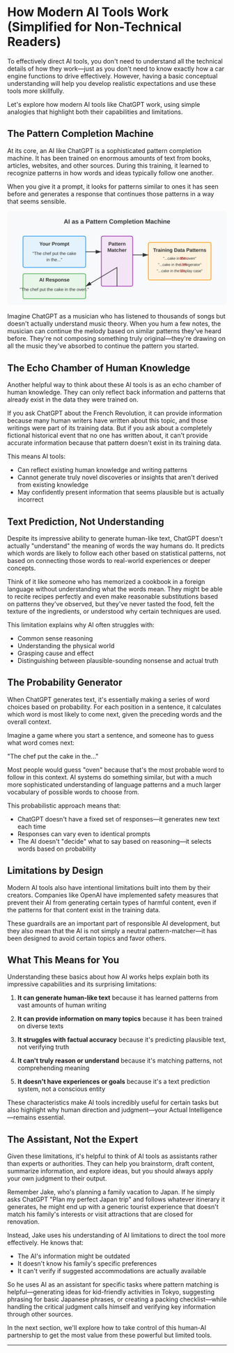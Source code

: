 # How Modern AI Tools Work (Simplified for Non-Technical Readers)


To effectively direct AI tools, you don't need to understand all the technical details of how they work—just as you don't need to know exactly how a car engine functions to drive effectively. However, having a basic conceptual understanding will help you develop realistic expectations and use these tools more skillfully.


Let's explore how modern AI tools like ChatGPT work, using simple analogies that highlight both their capabilities and limitations.


## The Pattern Completion Machine


At its core, an AI like ChatGPT is a sophisticated pattern completion machine. It has been trained on enormous amounts of text from books, articles, websites, and other sources. During this training, it learned to recognize patterns in how words and ideas typically follow one another.


When you give it a prompt, it looks for patterns similar to ones it has seen before and generates a response that continues those patterns in a way that seems sensible.


![AI as a Pattern Completion Machine](images/pattern-matcher.svg)


Imagine ChatGPT as a musician who has listened to thousands of songs but doesn't actually understand music theory. When you hum a few notes, the musician can continue the melody based on similar patterns they've heard before. They're not composing something truly original—they're drawing on all the music they've absorbed to continue the pattern you started.


## The Echo Chamber of Human Knowledge


Another helpful way to think about these AI tools is as an echo chamber of human knowledge. They can only reflect back information and patterns that already exist in the data they were trained on.


If you ask ChatGPT about the French Revolution, it can provide information because many human writers have written about this topic, and those writings were part of its training data. But if you ask about a completely fictional historical event that no one has written about, it can't provide accurate information because that pattern doesn't exist in its training data.


This means AI tools:
- Can reflect existing human knowledge and writing patterns
- Cannot generate truly novel discoveries or insights that aren't derived from existing knowledge
- May confidently present information that seems plausible but is actually incorrect


## Text Prediction, Not Understanding


Despite its impressive ability to generate human-like text, ChatGPT doesn't actually "understand" the meaning of words the way humans do. It predicts which words are likely to follow each other based on statistical patterns, not based on connecting those words to real-world experiences or deeper concepts.


Think of it like someone who has memorized a cookbook in a foreign language without understanding what the words mean. They might be able to recite recipes perfectly and even make reasonable substitutions based on patterns they've observed, but they've never tasted the food, felt the texture of the ingredients, or understood why certain techniques are used.


This limitation explains why AI often struggles with:
- Common sense reasoning
- Understanding the physical world
- Grasping cause and effect
- Distinguishing between plausible-sounding nonsense and actual truth


## The Probability Generator


When ChatGPT generates text, it's essentially making a series of word choices based on probability. For each position in a sentence, it calculates which word is most likely to come next, given the preceding words and the overall context.


Imagine a game where you start a sentence, and someone has to guess what word comes next:

"The chef put the cake in the..."

Most people would guess "oven" because that's the most probable word to follow in this context. AI systems do something similar, but with a much more sophisticated understanding of language patterns and a much larger vocabulary of possible words to choose from.


This probabilistic approach means that:
- ChatGPT doesn't have a fixed set of responses—it generates new text each time
- Responses can vary even to identical prompts
- The AI doesn't "decide" what to say based on reasoning—it selects words based on probability


## Limitations by Design


Modern AI tools also have intentional limitations built into them by their creators. Companies like OpenAI have implemented safety measures that prevent their AI from generating certain types of harmful content, even if the patterns for that content exist in the training data.


These guardrails are an important part of responsible AI development, but they also mean that the AI is not simply a neutral pattern-matcher—it has been designed to avoid certain topics and favor others.


## What This Means for You


Understanding these basics about how AI works helps explain both its impressive capabilities and its surprising limitations:

1. **It can generate human-like text** because it has learned patterns from vast amounts of human writing

2. **It can provide information on many topics** because it has been trained on diverse texts

3. **It struggles with factual accuracy** because it's predicting plausible text, not verifying truth

4. **It can't truly reason or understand** because it's matching patterns, not comprehending meaning

5. **It doesn't have experiences or goals** because it's a text prediction system, not a conscious entity


These characteristics make AI tools incredibly useful for certain tasks but also highlight why human direction and judgment—your Actual Intelligence—remains essential.


## The Assistant, Not the Expert


Given these limitations, it's helpful to think of AI tools as assistants rather than experts or authorities. They can help you brainstorm, draft content, summarize information, and explore ideas, but you should always apply your own judgment to their output.


Remember Jake, who's planning a family vacation to Japan. If he simply asks ChatGPT "Plan my perfect Japan trip" and follows whatever itinerary it generates, he might end up with a generic tourist experience that doesn't match his family's interests or visit attractions that are closed for renovation.


Instead, Jake uses his understanding of AI limitations to direct the tool more effectively. He knows that:
- The AI's information might be outdated
- It doesn't know his family's specific preferences
- It can't verify if suggested accommodations are actually available


So he uses AI as an assistant for specific tasks where pattern matching is helpful—generating ideas for kid-friendly activities in Tokyo, suggesting phrasing for basic Japanese phrases, or creating a packing checklist—while handling the critical judgment calls himself and verifying key information through other sources.


In the next section, we'll explore how to take control of this human-AI partnership to get the most value from these powerful but limited tools.


---

<div style="page-break-after: always;"></div>